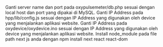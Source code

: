 Ganti server name dan port pada oxypulsemeter/db.php sesuai dengan local host dan port yang dipakai di MySQL.
Ganti IP Address pada hpp/lib/config.js sesuai dengan IP Address yang digunakan oleh device yang menjalankan aplikasi website.
Ganti IP Address pada oxydevice/oxydevice.ino sesuai dengan IP Address yang digunakan oleh device yang menjalankan aplikasi website.
Install node_module pada file path next js anda dengan npm install next react react-dom
